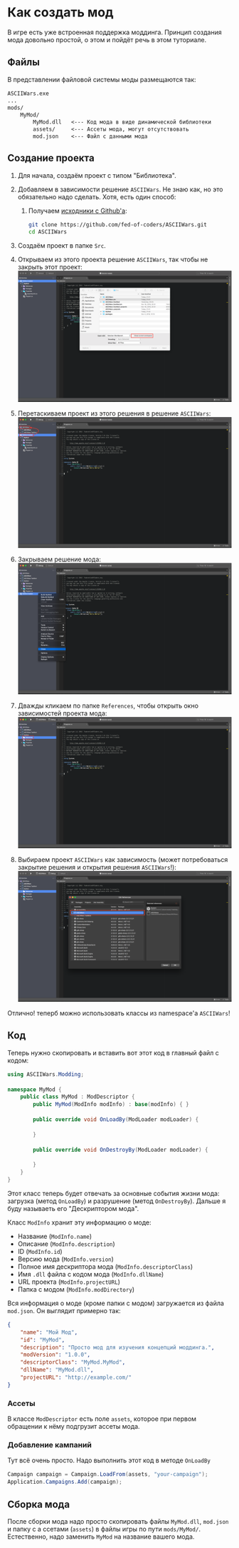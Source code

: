 # Как создать мод
В игре есть уже встроенная поддержка моддинга. Принцип создания мода довольно
простой, о этом и пойдёт речь в этом туториале.

## Файлы
В представлении файловой системы моды размещаются так:
```
ASCIIWars.exe
...
mods/
    MyMod/
        MyMod.dll   <--- Код мода в виде динамической библиотеки
        assets/     <--- Ассеты мода, могут отсутствовать
        mod.json    <--- Файл с данными мода
```

## Создание проекта
1. Для начала, создаём проект с типом "Библиотека".
2. Добавляем в зависимости решение `ASCIIWars`. Не знаю как, но это обязательно надо сделать.
   Хотя, есть один способ:
   1. Получаем [исходники с Github'а](https://github.com/fed-of-coders/ASCIIWars):

      ```sh
      git clone https://github.com/fed-of-coders/ASCIIWars.git
      cd ASCIIWars
      ```

  2. Создаём проект в папке `Src`.
  3. Открываем из этого проекта решение `ASCIIWars`, так чтобы не закрыть этот проект:
     ![](images/Create-A-Mod-Open-Solution.png)
  3. Перетаскиваем проект из этого решения в решение `ASCIIWars`:
     ![](images/Create-A-Mod-Move-Solution.png)
  4. Закрываем решение мода:
     ![](images/Create-A-Mod-Close-Solution.png)
  5. Дважды кликаем по папке `References`, чтобы открыть окно зависимостей проекта мода:
     ![](images/Create-A-Mod-Open-References.png)
  6. Выбираем проект `ASCIIWars` как зависимость (может потребоваться закрытие решения и
     открытия решения `ASCIIWars`!):
     ![](images/Create-A-Mod-Add-Reference.png)

  Отлично! теперб можно использовать классы из namespace'а `ASCIIWars`!

## Код
Теперь нужно скопировать и вставить вот этот код в главный файл с кодом:
```csharp
using ASCIIWars.Modding;

namespace MyMod {
    public class MyMod : ModDescriptor {
        public MyMod(ModInfo modInfo) : base(modInfo) { }

        public override void OnLoadBy(ModLoader modLoader) {

        }

        public override void OnDestroyBy(ModLoader modLoader) {

        }
    }
}
```

Этот класс теперь будет отвечать за основные события жизни мода: загрузка (метод `OnLoadBy`)
и разрушение (метод `OnDestroyBy`). Дальше я буду называеть его "Дескриптором мода".

Класс `ModInfo` хранит эту информацию о моде:
- Название (`ModInfo.name`)
- Описание (`ModInfo.description`)
- ID (`ModInfo.id`)
- Версию мода (`ModInfo.version`)
- Полное имя дескриптора мода (`ModInfo.descriptorClass`)
- Имя `.dll` файла с кодом мода (`ModInfo.dllName`)
- URL проекта (`ModInfo.projectURL`)
- Папка с модом (`ModInfo.modDirectory`)

Вся информация о моде (кроме папки с модом) загружается из файла `mod.json`. Он выглядит
примерно так:
```json
{
    "name": "Мой Мод",
    "id": "MyMod",
    "description": "Просто мод для изучения концепций моддинга.",
    "modVersion": "1.0.0",
    "descriptorClass": "MyMod.MyMod",
    "dllName": "MyMod.dll",
    "projectURL": "http://example.com/"
}
```

### Ассеты
В классе `ModDescriptor` есть поле `assets`, которое при первом обращении к нёму подгрузит
ассеты мода.

### Добавление кампаний
Тут всё очень просто. Надо выполнить этот код в методе `OnLoadBy`
```csharp
Campaign campaign = Campaign.LoadFrom(assets, "your-campaign");
Application.Campaigns.Add(campaign);
```

## Сборка мода
После сборки мода надо просто скопировать файлы `MyMod.dll`, `mod.json` и папку с а
ссетами (`assets`) в файлы игры по пути `mods/MyMod/`. Естественно, надо заменить
`MyMod` на название вашего мода.
